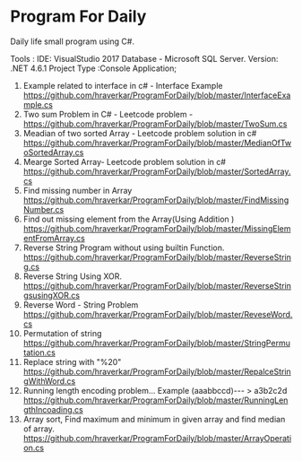 # Program For Daily
Daily life small program  using C#. 

Tools : 
IDE: VisualStudio 2017
Database -  Microsoft SQL Server.
Version: .NET 4.6.1
Project Type :Console Application;

1) Example related to interface in c# - Interface Example https://github.com/hraverkar/ProgramForDaily/blob/master/InterfaceExample.cs
2) Two sum Problem in C# - Leetcode problem -  
https://github.com/hraverkar/ProgramForDaily/blob/master/TwoSum.cs
3) Meadian of two sorted Array - Leetcode problem solution in c#
https://github.com/hraverkar/ProgramForDaily/blob/master/MedianOfTwoSortedArray.cs
4) Mearge Sorted Array-  Leetcode problem solution in c#
https://github.com/hraverkar/ProgramForDaily/blob/master/SortedArray.cs
5) Find missing number in Array
https://github.com/hraverkar/ProgramForDaily/blob/master/FindMissingNumber.cs
6) Find out missing element from the Array(Using Addition )
https://github.com/hraverkar/ProgramForDaily/blob/master/MissingElementFromArray.cs
7) Reverse String Program without using builtin Function.
https://github.com/hraverkar/ProgramForDaily/blob/master/ReverseString.cs
8) Reverse String Using XOR.
https://github.com/hraverkar/ProgramForDaily/blob/master/ReverseStringsusingXOR.cs
9) Reverse Word - String Problem
https://github.com/hraverkar/ProgramForDaily/blob/master/ReveseWord.cs
10) Permutation of string 
https://github.com/hraverkar/ProgramForDaily/blob/master/StringPermutation.cs
11) Replace string with "%20"
https://github.com/hraverkar/ProgramForDaily/blob/master/RepalceStringWithWord.cs
12) Running length encoding problem... Example (aaabbccd)--- > a3b2c2d
https://github.com/hraverkar/ProgramForDaily/blob/master/RunningLengthIncoading.cs
13) Array sort,  Find maximum and minimum in given array and find median of array.
https://github.com/hraverkar/ProgramForDaily/blob/master/ArrayOperation.cs


